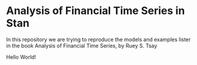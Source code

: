 # Analysis of Financial Time Series in Stan
In this repository we are trying to reproduce the models and examples lister in the book Analysis of Financial Time Series, by Ruey S. Tsay

Hello World!